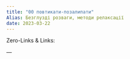 ```yaml
---
title: "00 повтикати-позалипати"
Alias: Безглузді розваги, методи релаксації
date: 2023-03-22  
---
```

Zero-Links & Links:  


—  
